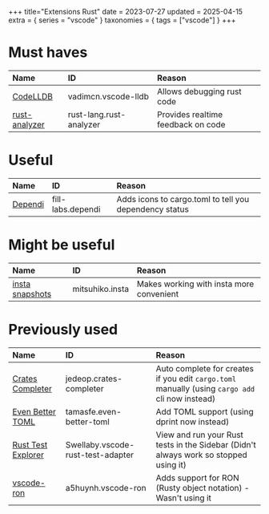 +++
title="Extensions Rust"
date = 2023-07-27
updated = 2025-04-15
extra = { series = "vscode" }
taxonomies = { tags = ["vscode"] }
+++

# Must haves

| Name                | ID                      | Reason                             |
| :------------------ | :---------------------- | :--------------------------------- |
| [CodeLLDB][lldb]    | vadimcn.vscode-lldb     | Allows debugging rust code         |
| [rust-analyzer][ra] | rust-lang.rust-analyzer | Provides realtime feedback on code |

# Useful

| Name               | ID                | Reason                                                 |
| :----------------- | :---------------- | :----------------------------------------------------- |
| [Dependi][dependi] | fill-labs.dependi | Adds icons to cargo.toml to tell you dependency status |

# Might be useful

| Name                     | ID              | Reason                                   |
| :----------------------- | :-------------- | :--------------------------------------- |
| [insta snapshots][insta] | mitsuhiko.insta | Makes working with insta more convenient |

# Previously used

| Name                                | ID                                | Reason                                                                                          |
| :---------------------------------- | :-------------------------------- | :---------------------------------------------------------------------------------------------- |
| [Crates Completer][cratescompleter] | jedeop.crates-completer           | Auto complete for creates if you edit `cargo.toml` manually (using `cargo add` cli now instead) |
| [Even Better TOML][toml]            | tamasfe.even-better-toml          | Add TOML support (using dprint now instead)                                                     |
| [Rust Test Explorer][tests]         | Swellaby.vscode-rust-test-adapter | View and run your Rust tests in the Sidebar (Didn't always work so stopped using it)            |
| [vscode-ron][vron]                  | a5huynh.vscode-ron                | Adds support for RON (Rusty object notation) - Wasn't using it                                  |

[cratescompleter]: https://marketplace.visualstudio.com/items?itemName=jedeop.crates-completer
[dependi]: https://marketplace.visualstudio.com/items?itemName=fill-labs.dependi
[insta]: https://marketplace.visualstudio.com/items?itemName=mitsuhiko.insta
[lldb]: https://marketplace.visualstudio.com/items?itemName=vadimcn.vscode-lldb
[ra]: https://marketplace.visualstudio.com/items?itemName=rust-lang.rust-analyzer
[tests]: https://marketplace.visualstudio.com/items?itemName=swellaby.vscode-rust-test-adapter
[toml]: https://marketplace.visualstudio.com/items?itemName=tamasfe.even-better-toml
[vron]: https://marketplace.visualstudio.com/items?itemName=a5huynh.vscode-ron
[vrun]: https://marketplace.visualstudio.com/items?itemName=HarryHopkinson.vs-code-runner

